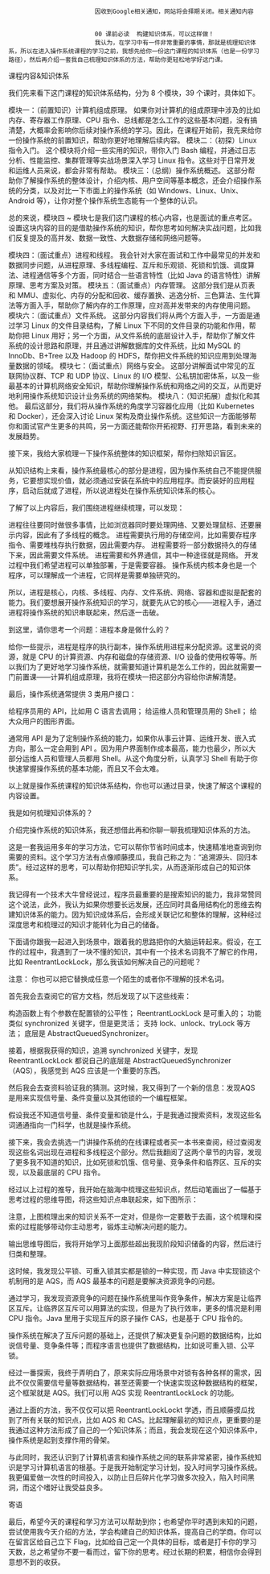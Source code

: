 
                            
                            因收到Google相关通知，网站将会择期关闭。相关通知内容
                            
                            
                            00 课前必读  构建知识体系，可以这样做！
                            我认为，在学习中有一件非常重要的事情，那就是梳理知识体系，所以在进入操作系统课程的学习之前，我想先给你一份这门课程的知识体系（也是一份学习路径），然后再介绍一套我自己梳理知识体系的方法，帮助你更轻松地学好这门课。

课程内容&知识体系

我们先来看下这门课程的知识体系结构，分为 8 个模块，39 个课时，具体如下。


模块一：（前置知识）计算机组成原理。 如果你对计算机的组成原理中涉及的比如内存、寄存器工作原理、CPU 指令、总线都是怎么工作的这些基本问题，没有搞清楚，大概率会影响你后续对操作系统的学习。因此，在课程开始前，我先来给你一份操作系统的前置知识，帮助你更好地理解后续内容。
模块二：（初探）Linux 指令入门。 这个模块将介绍一些实用的知识，带你入门 Bash 编程，并通过日志分析、性能监控、集群管理等实战场景深入学习 Linux 指令。这些对于日常开发和运维人员来说，都会非常有帮助。
模块三：（总纲）操作系统概述。 这部分帮助你了解操作系统的整体设计，介绍内核、用户空间等基本概念，还会介绍操作系统的分类，以及对比一下市面上的操作系统（如 Windows、Linux、Unix、Android 等），让你对整个操作系统生态能有一个整体的认识。


总的来说，模块四 ~ 模块七是我们这门课程的核心内容，也是面试的重点考区。设置这块内容的目的是借助操作系统的知识，帮你思考如何解决实战问题，比如我们反复提及的高并发、数据一致性、大数据存储和网络问题等。


模块四：（面试重点）进程和线程。 我会针对大家在面试和工作中最常见的并发和数据同步问题，从进程原理、多线程编程、互斥和乐观锁、死锁和饥饿、调度算法、进程通信等多个方面，同时结合一些语言特性（比如 Java 的语言特性）讲解原理、思考方案及对策。
模块五：（面试重点）内存管理。 这部分我们是从页表和 MMU、虚拟化、内存的分配和回收、缓存置换、逃逸分析、三色算法、生代算法等方面入手，帮助你了解内存的工作原理，应对高并发带来的内存使用问题。
模块六：（面试重点）文件系统。 这部分内容我们将从两个方面入手，一方面是通过学习 Linux 的文件目录结构，了解 Linux 下不同的文件目录的功能和作用，帮助你把 Linux 用好；另一个方面，从文件系统的底层设计入手，帮助你了解文件系统的设计思路和原理，并且通过讲解数据库的文件系统，比如 MySQL 的 InnoDb、B+Tree 以及 Hadoop 的 HDFS，帮你把文件系统的知识应用到处理海量数据的领域。
模块七：（面试重点）网络与安全。 这部分讲解面试中常见的互联网协议群、TCP 和 UDP 协议、Linux 的 I/O 模型、公私钥加密体系，以及一些最基本的计算机网络安全知识，帮助你理解操作系统和网络之间的交互，从而更好地利用操作系统知识设计业务系统的网络架构。
模块八：（知识拓展）虚拟化和其他。 最后这部分，我们将从操作系统的角度学习容器化应用（比如 Kubernetes 和 Docker），还会深入讨论 Linux 架构及商业操作系统。这些知识一方面能够帮你和面试官产生更多的共鸣，另一方面还能帮你开拓视野、打开思路，看到未来的发展趋势。


接下来，我给大家梳理一下操作系统整体的知识框架，帮你扫除知识盲区。

从知识结构上来看，操作系统最核心的部分是进程，因为操作系统自己不能提供服务，它要想实现价值，就必须通过安装在系统中的应用程序。而安装好的应用程序，启动后就成了进程，所以说进程处在操作系统知识体系的核心。

了解了以上内容后，我们围绕进程继续梳理，可以发现：


进程往往要同时做很多事情，比如浏览器同时要处理网络、又要处理鼠标、还要展示内容，因此有了多线程的概念。
进程需要执行用的存储空间，比如需要存程序指令、需要堆栈存执行数据，因此需要内存。
进程需要将一部分数据持久的存储下来，因此需要文件系统。
进程需要和外界通信，其中一种途径就是网络。
开发过程中我们希望进程可以单独部署，于是需要容器。
操作系统内核本身也是一个程序，可以理解成一个进程，它同样是需要单独研究的。


所以，进程是核心，内核、多线程、内存、文件系统、网络、容器和虚拟是配套的能力。我们要想展开操作系统知识的学习，就要先从它的核心——进程入手，通过进程将操作系统的知识串联起来，然后逐一击破。

到这里，请你思考一个问题：进程本身是做什么的？

给你一些提示，进程是程序的执行副本，操作系统用进程来分配资源。这里说的资源，就是 CPU 的计算资源、内存和磁盘的存储资源、I/O 设备的使用权等等。所以我们为了更好地学习操作系统，就需要知道计算机是怎么工作的，因此就需要一门前置课——计算机组成原理，我将在模块一把这部分内容给你讲解清楚。

最后，操作系统通常提供 3 类用户接口：


给程序员用的 API，比如用 C 语言去调用；
给运维人员和管理员用的 Shell；
给大众用户的图形界面。


通常用 API 是为了定制操作系统的能力，如果你从事云计算、运维开发、嵌入式方向，那么一定会用到 API 。因为用户界面制作成本最高，能力也最少，所以大部分运维人员和管理人员都用 Shell。从这个角度分析，认真学习 Shell 有助于你快速掌握操作系统的基本功能，而且又不会太难。

以上就是操作系统课程的知识体系结构，你也可以通过目录，快速了解这个课程的内容设置。



我是如何梳理知识体系的？

介绍完操作系统的知识体系，我还想借此再和你聊一聊我梳理知识体系的方法。

这是一套我运用多年的学习方法，它可以帮你节省时间成本，快速精准地查询到你需要的资料。这个学习方法有点像顺藤摸瓜，我自己称之为：“追溯源头、回归本质”。经过这样的思考，可以帮助你把知识学扎实，从而逐渐形成自己的知识体系。

我记得有一个技术大牛曾经说过，程序员最重要的是搜索知识的能力，我非常赞同这个说法，此外，我认为如果你想要长远发展，还应同时具备用结构化的思维去构建知识体系的能力。因为知识成体系后，会形成关联记忆和整体的理解，这种经过深度思考和梳理过的知识才能转化为自己的储备。

下面请你跟我一起进入到场景中，跟着我的思路把你的大脑运转起来。假设，在工作的过程中，我遇到了一块不懂的知识，其中有一个技术名词我不了解它的作用，比如 ReentrantLockLock，那么我该如何解决自己的问题呢？


注意： 你也可以把它替换成任意一个陌生的或者你不理解的技术名词。


首先我会去查阅它的官方文档，然后发现了以下这些线索：


构造函数上有个参数在配置锁的公平性；
ReentrantLockLock 是可重入的；
功能类似 synchronized 关键字，但是更灵活；
支持 lock、unlock、tryLock 等方法；
底层是 AbstractQueuedSynchronizer。


接着，根据我获得的知识，追溯 synchronized 关键字，发现 ReentrantLockLock 都说自己的底层是 AbstractQueuedSynchronizer（AQS），我感觉到 AQS 应该是一个重要的东西。

然后我会去查资料验证我的猜测。这时候，我又得到了一个新的信息：发现AQS是用来实现信号量、条件变量以及其他锁的一个编程框架。

假设我还不知道信号量、条件变量和锁是什么，于是我通过搜索资料，发现这些名词通通指向一门科学，也就是操作系统。

接下来，我会去挑选一门讲操作系统的在线课程或者买一本书来查阅，经过查阅发现这些名词出现在进程和多线程这个部分。然后我翻阅了这两个章节的内容，发现了更多我不知道的知识，比如死锁和饥饿、信号量、竞争条件和临界区、互斥的实现，以及最底层的 CPU 指令。

经过以上过程的推导，我开始在脑海中梳理这些知识点，然后动笔画出了一幅基于思考过程的思维导图，将这些知识点串联起来，如下图所示：



注意，上图梳理出来的知识关系不一定对，但是你一定要敢于去画，这个梳理和探索的过程能够带动你主动思考，锻炼主动解决问题的能力。

输出思维导图后，我将开始学习上面那些超出我现阶段知识储备的内容，然后进行归类和整理。

这时候，我发现公平锁、可重入锁其实都是锁的一种实现，而 Java 中实现锁这个机制用的是 AQS，而 AQS 最基本的问题是要解决资源竞争的问题。

通过学习，我发现资源竞争的问题在操作系统里叫作竞争条件，解决方案是让临界区互斥。让临界区互斥可以用算法的实现，但是为了执行效率，更多的情况是利用 CPU 指令。Java 里用于实现互斥的原子操作 CAS，也是基于 CPU 指令的。

操作系统在解决了互斥问题的基础上，还提供了解决更复杂问题的数据结构，比如说信号量、竞争条件等；而程序语言也提供了数据结构，比如说可重入锁、公平锁。

经过一番探索，我终于弄明白了，原来实际应用场景中对锁有各种各样的需求，因此不仅仅需要信号量等数据结构，甚至还需要一个快速实现这种数据结构的框架，这个框架就是 AQS。我们可以用 AQS 实现 ReentrantLockLock 的功能。



通过上面的方法，我不仅仅可以把 ReentrantLockLockt 学透，而且顺藤摸瓜找到了所有关联的知识点，比如 AQS 和 CAS。比起理解最初的知识点，更重要的是我通过这种方法形成了自己的一个知识体系；而且，我会发现在这个知识体系中，操作系统是起到支撑作用的骨架。

与此同时，我还认识到了计算机语言和操作系统之间的联系非常紧密，操作系统知识是学习计算机语言的根基。于是我开始制定学习计划，投入时间学习操作系统。我更偏爱做一次性的时间投入，以防止日后碎片化学习做多次投入，陷入时间黑洞，而这个嗜好让我受益良多。

寄语

最后，希望今天的课程和学习方法可以帮助到你；也希望你平时遇到未知的问题，尝试使用我今天介绍的方法，学会构建自己的知识体系，提高自己的学商。你可以在留言区给自己立下 Flag，比如给自己定一个具体的目标，或者是打卡你的学习天数，总之希望你不要一看而过，留下你的思考。经过长期的积累，相信你会得到意想不到的收获。

                        
                        
                            